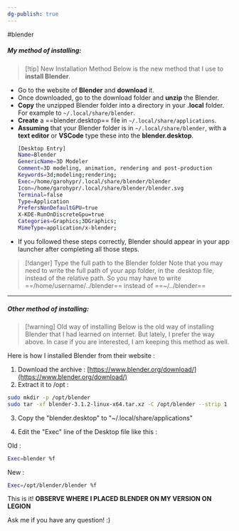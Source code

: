 ```yaml
---
dg-publish: true
---
```

#blender
##### My method of installing:
>[!tip] New Installation Method
>Below is the new method that I use to **install Blender**.

- Go to the website of **Blender** and **download** it.
- Once downloaded, go to the download folder and **unzip** the Blender.
- **Copy** the unzipped Blender folder into a directory in your **.local** folder. For example to `~/.local/share/blender`.
- **Create** a ==blender.desktop== file in `~/.local/share/applications`.
- **Assuming** that your Blender folder is in `~/.local/share/blender`, with a **text editor** or **VSCode** type these into the **blender.desktop**.
	```bash
	[Desktop Entry]
	Name=Blender
	GenericName=3D Modeler
	Comment=3D modeling, animation, rendering and post-production
	Keywords=3d;modeling;rendering;
	Exec=/home/garohypr/.local/share/blender/blender
	Icon=/home/garohypr/.local/share/blender/blender.svg
	Terminal=false
	Type=Application
	PrefersNonDefaultGPU=true
	X-KDE-RunOnDiscreteGpu=true
	Categories=Graphics;3DGraphics;
	MimeType=application/x-blender;
	```
- If you followed these steps correctly, Blender should appear in your app launcher after completing all those steps.

> [!danger] Type the full path to the Blender folder
> Note that you may need to write the full path of your app folder, in the .desktop file, instead of the relative path. So you may have to write ==/home/username/../blender== instead of ==~/../blender==

---
##### Other method of installing:
> [!warning] Old way of installing
> Below is the old way of installing Blender that I had learned on internet. But lately, I prefer the way above. In case if you are interested, I am keeping this method as well.

Here is how I installed Blender from their website :

1. Download the archive : [https://www.blender.org/download/](https://www.blender.org/download/)
2. Extract it to /opt :

```bash
sudo mkdir -p /opt/blender    
sudo tar -xf blender-3.1.2-linux-x64.tar.xz -C /opt/blender --strip 1
```

3) Copy the "blender.desktop" to "~/.local/share/applications"

4) Edit the "Exec" line of the Desktop file like this :

Old :

```bash
Exec=blender %f
```

New :

```bash
Exec=/opt/blender/blender %f
```

This is it! **OBSERVE WHERE I PLACED BLENDER ON MY VERSION ON LEGION**

Ask me if you have any question! :)